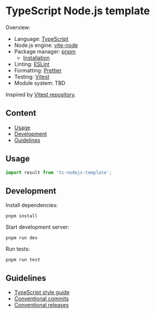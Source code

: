 # TypeScript Node.js template

Overview:

- Language: [TypeScript](https://www.typescriptlang.org)
- Node.js engine: [vite-node](https://github.com/vitest-dev/vitest/tree/main/packages/vite-node)
- Package manager: [pnpm](https://pnpm.io)
  - [Installation](https://pnpm.io/installation)
- Linting: [ESLint](https://eslint.org/)
- Formatting: [Prettier](https://prettier.io/)
- Testing: [Vitest](https://vitest.dev)
- Module system: TBD

Inspired by [Vitest repository](https://github.com/vitest-dev/vitest).

## Content

- [Usage](#usage)
- [Development](#development)
- [Guidelines](#guidelines)

## Usage

```javascript
import result from 'ts-nodejs-template';
```

## Development

Install dependencies:

```shell
pnpm install
```

Start development server:

```shell
pnpm run dev
```

Run tests:

```shell
pnpm run test
```

## Guidelines

- [TypeScript style guide](https://google.github.io/styleguide/tsguide.html)
- [Conventional commits](https://github.com/conventional-changelog/commitlint#what-is-commitlint)
- [Conventional releases](https://github.com/conventional-changelog/standard-version)
